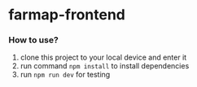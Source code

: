 # farmap-frontend

### How to use?

1. clone this project to your local device and enter it
2. run command `npm install` to install dependencies
3. run `npm run dev` for testing
